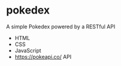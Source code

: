 # pokedex

A simple Pokedex powered by a RESTful API

- HTML
- CSS
- JavaScript
- https://pokeapi.co/ API